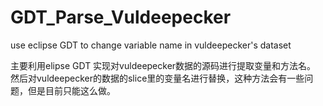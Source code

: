 # GDT_Parse_Vuldeepecker
use eclipse GDT to change variable name in vuldeepecker's dataset


主要利用elipse GDT 实现对vuldeepecker数据的源码进行提取变量和方法名。
然后对vuldeepecker的数据的slice里的变量名进行替换，这种方法会有一些问题，但是目前只能这么做。
